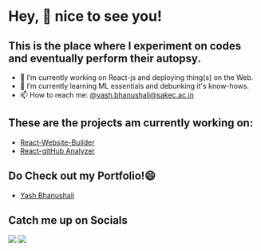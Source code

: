 # Hey, 👋 nice to see you! 
 ## This is the place where I experiment on codes and eventually perform their autopsy.
 - 🔭 I’m currently working on React-js and deploying thing(s) on the Web.
 - 🌱 I’m currently learning ML essentials and debunking it's know-hows.
 - 📫 How to reach me: <a href="mailto:yash.bhanushali@sakec.ac.in">@yash.bhanushali@sakec.ac.in</a>
 ## These are the projects am currently working on:
 - <a href="https://github.com/dhyey-shah/react-website-builder">React-Website-Builder</a> 
 - <a href="https://github.com/yash11213018/react-gitAnalyzer">React-gitHub Analyzer</a> 
 ## Do Check out my Portfolio!😄
 - <a href="https://yash11213018.github.io/Portfolio/">Yash Bhanushali</a> 
 ## Catch me up on Socials
 <a href="https://www.linkedin.com/in/yash-bhanushali-29476319a/"><img src="https://img.icons8.com/metro/26/000000/linkedin.png"/></a> 
 <a href="https://www.instagram.com/ysh_.bh_"><img src="https://img.icons8.com/metro/26/000000/instagram-new.png"/></a> 
 



